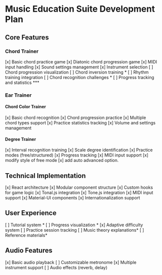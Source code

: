 # Music Education Suite Development Plan

## Core Features
### Chord Trainer
[x] Basic chord practice game
[x] Diatonic chord progression game
[x] MIDI input handling
[x] Sound settings management
[x] Instrument selection
[ ] Chord progression visualization
[ ] Chord inversion training *
[ ] Rhythm training integration
[ ] Chord recognition challenges *
[ ] Progress tracking and statistics ***

### Ear Trainer
#### Chord Color Trainer
[x] Basic chord recognition
[x] Chord progression practice
[x] Multiple chord types support
[x] Practice statistics tracking
[x] Volume and settings management



#### Degree Trainer
[x] Interval recognition training
[x] Scale degree identification
[x] Practice modes (free/structured)
[x] Progress tracking
[x] MIDI input support
[x] modify style of free mode
[x] add auto advanced option.

## Technical Implementation
[x] React architecture
[x] Modular component structure
[x] Custom hooks for game logic
[x] Tonal.js integration
[x] Tone.js integration
[x] MIDI input support
[x] Material-UI components
[x] Internationalization support


## User Experience
[ ] Tutorial system *
[ ] Progress visualization *
[x] Adaptive difficulty system 
[ ] Practice session tracking
[ ] Music theory explanations*
[ ] Reference materials*

## Audio Features
[x] Basic audio playback
[ ] Customizable metronome
[x] Multiple instrument support
[ ] Audio effects (reverb, delay)